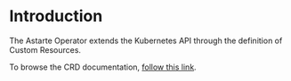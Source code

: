# Introduction

The Astarte Operator extends the Kubernetes API through the definition of Custom Resources.

To browse the CRD documentation, [follow this link](./crds/index.html).
